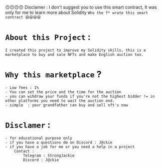 🙃🙃🙃🙃 Disclamer : I don't suggest you to use this smart contract, It was only for me to learn more about Solidity ` Who the f* wrote this smart contract 😆😆😆😆 `



# `About this Project` : 

    I created this project to improve my Solidity skills, this is a marketplace to buy and sale NFTs and make English auction too.

# `Why this marketplace` ?

    - Low fees : 1%
    - You can set the price and the time for the auction
    - you can wihdraw your funds if you're not the highest bidder != in other platforms you need to wait the auction end.
    - simple  : your grandfather can buy and sell nft's now

# `Disclamer` :

    - for educational purpose only 
    - if you have a questions dm on Discord : J@ckie
    - if you have a job for me or you need a help in a project 
        Contact : 
            Telegram : StrongJackie
            Discord : J@ckie

